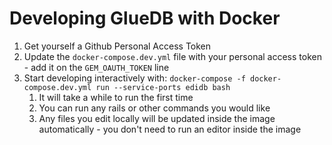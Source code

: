 # Developing GlueDB with Docker

1. Get yourself a Github Personal Access Token
2. Update the `docker-compose.dev.yml` file with your personal access token - add it on the `GEM_OAUTH_TOKEN` line
3. Start developing interactively with: `docker-compose -f docker-compose.dev.yml run --service-ports edidb bash`
   1. It will take a while to run the first time
   2. You can run any rails or other commands you would like
   3. Any files you edit locally will be updated inside the image automatically - you don't need to run an editor inside the image